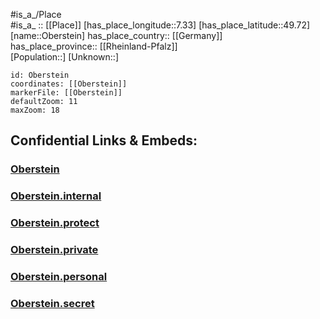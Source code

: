 ﻿---
location: [49.72,7.33] 
mapzoom: [7,12] 
mapmarker: city 
type: City
tags:
- geo/City


SpocWebEntityId: 33048
isDeleted: false
confidential: public

---
#is_a_/Place  
#is_a_ :: [[Place]] 
[has_place_longitude::7.33] 
[has_place_latitude::49.72] 
[name::Oberstein] 
has_place_country:: [[Germany]]  
has_place_province:: [[Rheinland-Pfalz]]  
[Population::] 
[Unknown::] 


```leaflet
id: Oberstein
coordinates: [[Oberstein]] 
markerFile: [[Oberstein]] 
defaultZoom: 11 
maxZoom: 18
```


## Confidential Links & Embeds: 

### [Oberstein](/_public/Earth/Continent/Europe/Europe~Central/Germany/Germany~West/Rheinland-Pfalz/counties~RP/Birkenfeld/cities~Birkenfeld/Idar-Oberstein/City/Oberstein.md) 

### [Oberstein.internal](/_internal/Earth/Continent/Europe/Europe~Central/Germany/Germany~West/Rheinland-Pfalz/counties~RP/Birkenfeld/cities~Birkenfeld/Idar-Oberstein/City/Oberstein.internal.md) 

### [Oberstein.protect](/_protect/Earth/Continent/Europe/Europe~Central/Germany/Germany~West/Rheinland-Pfalz/counties~RP/Birkenfeld/cities~Birkenfeld/Idar-Oberstein/City/Oberstein.protect.md) 

### [Oberstein.private](/_private/Earth/Continent/Europe/Europe~Central/Germany/Germany~West/Rheinland-Pfalz/counties~RP/Birkenfeld/cities~Birkenfeld/Idar-Oberstein/City/Oberstein.private.md) 

### [Oberstein.personal](/_personal/Earth/Continent/Europe/Europe~Central/Germany/Germany~West/Rheinland-Pfalz/counties~RP/Birkenfeld/cities~Birkenfeld/Idar-Oberstein/City/Oberstein.personal.md) 

### [Oberstein.secret](/_secret/Earth/Continent/Europe/Europe~Central/Germany/Germany~West/Rheinland-Pfalz/counties~RP/Birkenfeld/cities~Birkenfeld/Idar-Oberstein/City/Oberstein.secret.md) 
